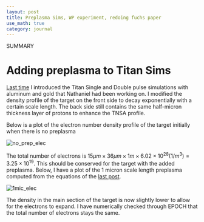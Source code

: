 ```yaml
---
layout: post
title: Preplasma Sims, WP experiment, redoing fuchs paper
use_math: true
category: journal
---
```


SUMMARY

# Adding preplasma to Titan Sims

[Last time](https://ronak-n-desai.github.io/23aut6/) I introduced the Titan Single and Double pulse simulations with aluminum and gold that Nathaniel had been working on. I modified the density profile of the target on the front side to decay exponentially with a certain scale length.
The back side still contains the same half-micron thickness layer of protons to enhance the TNSA profile. 

Below is a plot of the electron number density profile of the target initially when there is no preplasma

![no_prep_elec](https://github.com/ronak-n-desai/ronak-n-desai.github.io/assets/98538788/e1f421a0-116e-4530-9e3d-c968a0f3e738)

The total number of electrons is $15 \mu m \times 36 \mu m \times 1 m \times 6.02 \times 10^{28} (1/m^3) = 3.25 \times 10^{19}$. This should be conserved for the target with the added preplasma. Below, I have a plot of the 1 micron scale length preplasma computed from the equations of the [last post](https://ronak-n-desai.github.io/23aut6/).

![1mic_elec](https://github.com/ronak-n-desai/ronak-n-desai.github.io/assets/98538788/92f6189c-bf55-4837-bef2-a3f568f090ea)

The density in the main section of the target is now slightly lower to allow for the electrons to expand. I have numerically checked through EPOCH that the total number of electrons stays the same.
